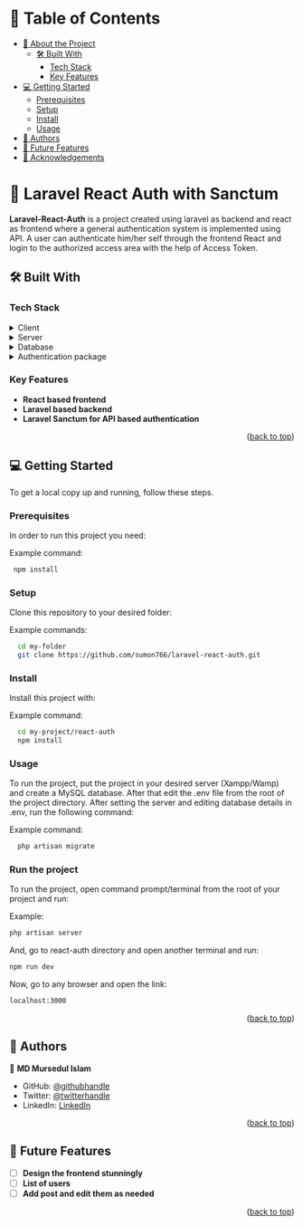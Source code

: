 <!-- TABLE OF CONTENTS -->

# 📗 Table of Contents

- [📖 About the Project](#about-project)
    - [🛠 Built With](#built-with)
        - [Tech Stack](#tech-stack)
        - [Key Features](#key-features)
- [💻 Getting Started](#getting-started)
    - [Prerequisites](#prerequisites)
    - [Setup](#setup)
    - [Install](#install)
    - [Usage](#usage)
- [👥 Authors](#authors)
- [🔭 Future Features](#future-features)
- [🙏 Acknowledgements](#acknowledgements)

<!-- PROJECT DESCRIPTION -->

# 📖 Laravel React Auth with Sanctum <a name="about-project"></a>

**Laravel-React-Auth** is a project created using laravel as backend and react as frontend where a general authentication system is implemented using API. A user can authenticate him/her self through the frontend React and login to the authorized access area with the help of Access Token.

## 🛠 Built With <a name="built-with"></a>

### Tech Stack <a name="tech-stack"></a>

<details>
  <summary>Client</summary>
  <ul>
    <li><a href="https://reactjs.org/">React.js</a></li>
  </ul>
</details>

<details>
  <summary>Server</summary>
  <ul>
    <li><a href="https://laravel.com/">Laravel 11</a></li>
  </ul>
</details>

<details>
<summary>Database</summary>
  <ul>
    <li><a href="https://www.mysql.org/">MySQL</a></li>
  </ul>
</details>

<details>
<summary>Authentication package</summary>
  <ul>
    <li><a href="https://laravel.com/docs/11.x/sanctum">Laravel Sanctum</a></li>
  </ul>
</details>

<!-- Features -->

### Key Features <a name="key-features"></a>

- **React based frontend**
- **Laravel based backend**
- **Laravel Sanctum for API based authentication**

<p align="right">(<a href="#readme-top">back to top</a>)</p>

<!-- GETTING STARTED -->

## 💻 Getting Started <a name="getting-started"></a>

To get a local copy up and running, follow these steps.

### Prerequisites

In order to run this project you need:


Example command:

```sh
 npm install
```


### Setup

Clone this repository to your desired folder:

Example commands:

```sh
  cd my-folder
  git clone https://github.com/sumon766/laravel-react-auth.git
```

### Install

Install this project with:

Example command:

```sh
  cd my-project/react-auth
  npm install
```

### Usage

To run the project, put the project in your desired server (Xampp/Wamp) and create a MySQL database. After that edit the .env file from the root of the project directory. After setting the server and editing database details in .env, run the following command:

Example command:

```sh
  php artisan migrate
```

### Run the project

To run the project, open command prompt/terminal from the root of your project and run:

Example:

```sh
php artisan server
```

And, go to react-auth directory and open another terminal and run:

```sh
npm run dev
```

Now, go to any browser and open the link:

```sh
localhost:3000
```

<p align="right">(<a href="#readme-top">back to top</a>)</p>

<!-- AUTHORS -->

## 👥 Authors <a name="authors"></a>

👤 **MD Mursedul Islam**

- GitHub: [@githubhandle](https://github.com/sumon766)
- Twitter: [@twitterhandle](https://twitter.com/sumon766)
- LinkedIn: [LinkedIn](https://linkedin.com/in/sumon766)

<p align="right">(<a href="#readme-top">back to top</a>)</p>

<!-- FUTURE FEATURES -->

## 🔭 Future Features <a name="future-features"></a>

- [ ] **Design the frontend stunningly**
- [ ] **List of users**
- [ ] **Add post and edit them as needed**

<p align="right">(<a href="#readme-top">back to top</a>)</p>
